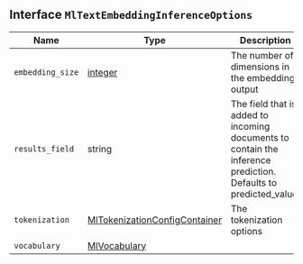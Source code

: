 ## Interface `MlTextEmbeddingInferenceOptions`

| Name | Type | Description |
| - | - | - |
| `embedding_size` | [integer](./integer.md) | The number of dimensions in the embedding output |
| `results_field` | string | The field that is added to incoming documents to contain the inference prediction. Defaults to predicted_value. |
| `tokenization` | [MlTokenizationConfigContainer](./MlTokenizationConfigContainer.md) | The tokenization options |
| `vocabulary` | [MlVocabulary](./MlVocabulary.md) | &nbsp; |
